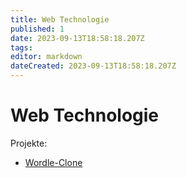 ```yaml
---
title: Web Technologie
published: 1
date: 2023-09-13T18:58:18.207Z
tags: 
editor: markdown
dateCreated: 2023-09-13T18:58:18.207Z
---
```


# Web Technologie

Projekte:

- [Wordle-Clone](https://github.com/wordle-time/wordle-time/)